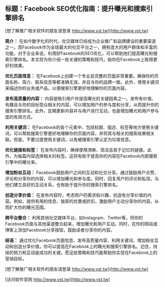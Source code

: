 ## **标题：Facebook SEO优化指南：提升曝光和搜索引擎排名**

[想了解推广相关软件的朋友请登录 http://www.vst.tw](http://www.vst.tw)

**简介：**
在如今数字化的时代，社交媒体已经成为企业推广和品牌建设的重要渠道之一。而Facebook作为全球最大的社交平台之一，拥有庞大的用户群体和丰富的功能，对于企业来说，利用好Facebook的SEO优化，可以帮助他们提高曝光和搜索引擎排名。本文将为你介绍一些关键的策略和技巧，助你在Facebook上取得更好的效果。

**优化页面信息：**
在Facebook上创建一个专业且完整的页面非常重要。确保你的页面名称、简介、联系信息等都准确无误，并且与你的品牌一致。此外，使用关键词来描述你的业务或产品，以便搜索引擎更好地理解你的页面内容。

**发布高质量的内容：**
内容是吸引用户并提高曝光的关键因素之一。发布有价值、有趣且与你的目标受众相关的内容，可以增加用户的参与度和分享，从而提升你的搜索引擎排名。此外，定期更新内容并与用户进行互动，也是增加曝光和用户参与度的有效方式。

**利用关键词：**
在Facebook的各个元素中，包括标题、描述、标签等地方使用关键词，可以帮助搜索引擎更好地理解你的页面内容，并将其与相关的搜索结果相关联。但是，不要过度使用关键词，以免被搜索引擎认定为垃圾信息。

**优化链接和标签：**
在发布内容时，确保使用清晰、简洁且易于记忆的链接。此外，为每篇内容选择相关的标签，这将有助于提高你的内容在Facebook内部搜索引擎中的曝光率。

**增加粉丝互动：**
Facebook鼓励用户之间的互动和社交分享。通过鼓励用户点赞、评论和分享你的内容，可以增加曝光和参与度。同时，回复用户的评论和私信，与他们建立良好的互动关系，也有助于提升你的搜索引擎排名。

**创造分享价值：**
在发布内容时，考虑用户的需求和兴趣，创造有分享价值的内容。例如，提供有用的信息、独家的优惠或折扣，激励用户主动分享你的内容，从而扩大你的曝光范围。

**跨平台整合：**
利用其他社交媒体平台，如Instagram、Twitter等，将你的Facebook页面与其他渠道整合起来，增加曝光和用户互动。同时，在你的网站或博客上添加Facebook分享按钮，鼓励读者分享你的内容。

**结语：**
通过优化Facebook页面信息、发布高质量内容、利用关键词、增加粉丝互动和创造分享价值，你可以提高在Facebook上的曝光和搜索引擎排名。记住，持续的努力和互动是成功的关键。愿这些策略和技巧能帮助你实现在Facebook上的营销目标。

[想了解推广相关软件的朋友请登录 http://www.vst.tw](http://www.vst.tw)


[访问软件官网 http://www.vst.tw](http://www.vst.tw)
